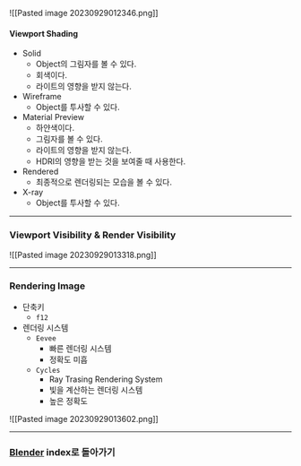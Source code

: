 ![[Pasted image 20230929012346.png]]
#### Viewport Shading
- Solid
	- Object의 그림자를 볼 수 있다.
	- 회색이다.
	- 라이트의 영향을 받지 않는다.
- Wireframe
	- Object를 투사할 수 있다.
- Material Preview
	- 하얀색이다.
	- 그림자를 볼 수 있다.
	- 라이트의 영향을 받지 않는다.
	- HDRI의 영향을 받는 것을 보여줄 때 사용한다.
- Rendered
	- 최종적으로 렌더링되는 모습을 볼 수 있다.
- X-ray
	- Object를 투사할 수 있다.
---
### Viewport Visibility & Render Visibility

![[Pasted image 20230929013318.png]]

---
### Rendering Image

- 단축키 
	- `f12`
- 렌더링 시스템 
	- `Eevee`
		- 빠른 렌더링 시스템
		- 정확도 미흡
	- `Cycles`
		- Ray Trasing Rendering System
		- 빛을 계산하는 렌더링 시스템
		- 높은 정확도

![[Pasted image 20230929013602.png]]

---
### [Blender](../../Dev-Index/Blender.md) index로 돌아가기